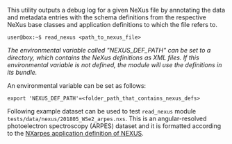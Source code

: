 This utility outputs a debug log for a given NeXus file by annotating the data and
metadata entries with the schema definitions from the respective NeXus base classes
and application definitions to which the file refers to.

```console
user@box:~$ read_nexus <path_to_nexus_file>
```

_The environmental variable called "NEXUS_DEF_PATH" can be set to
a directory, which contains the NeXus definitions as XML files. If this environmental
variable is not defined, the module will use the definitions in its bundle._

An environmental variable can be set as follows:

```
export 'NEXUS_DEF_PATH'=<folder_path_that_contains_nexus_defs>
```

Following example dataset can be used to test `read_nexus` module `tests/data/nexus/201805_WSe2_arpes.nxs`.
This is an angular-resolved photoelectron spectroscopy (ARPES) dataset and it is formatted according to
the [NXarpes application definition of NEXUS](https://manual.nexusformat.org/classes/applications/NXarpes.html#nxarpes).